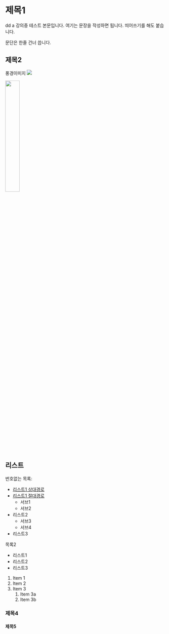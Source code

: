 # 제목1
dd
a
강의중 테스트 본문입니다. 여기는 문장을 작성하면 됩니다.
띄어쓰기를 해도 붙습니다.

문단은 한줄 건너 씁니다.

## 제목2

풍경이미지
![](https://search.pstatic.net/common/?src=http%3A%2F%2Fblogfiles.naver.net%2FMjAyMTAyMTNfMjI1%2FMDAxNjEzMjAxMTMzNDE1.fkgurmdj1TNWPKbXh3K7eRu3Bz55sV1-ct6Y1TPZ-xEg.xIoR5z2xfJAMaPyooJQ0eHxC-8SjwlnjrAw8zbRzUpQg.JPEG.vipgarden%2F656c729ad0d6598be7d36c7d7bbdddbb.jpg&type=a340)


<img src="https://search.pstatic.net/common/?src=http%3A%2F%2Fblogfiles.naver.net%2FMjAyMTAyMTNfMjI1%2FMDAxNjEzMjAxMTMzNDE1.fkgurmdj1TNWPKbXh3K7eRu3Bz55sV1-ct6Y1TPZ-xEg.xIoR5z2xfJAMaPyooJQ0eHxC-8SjwlnjrAw8zbRzUpQg.JPEG.vipgarden%2F656c729ad0d6598be7d36c7d7bbdddbb.jpg&type=a340"
width="30%">

## 리스트

번호없는 목록:
  - [리스트1 상대경로](Secondfile.md)
  - [리스트1 절대경로](./Secondfile.md)
      - 서브1
      - 서브2
  - 리스트2
      - 서브3
      - 서브4
  - 리스트3

목록2
  + 리스트1
  + 리스트2
  + 리스트3
  
1. Item 1
1. Item 2
1. Item 3
   1. Item 3a
   1. Item 3b





### 제목4




#### 제목5


